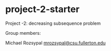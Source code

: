 # project-2-starter
Project -2: decreasing subsequence problem

Group members:

Michael Rozsypal mrozsypal@csu.fullerton.edu
